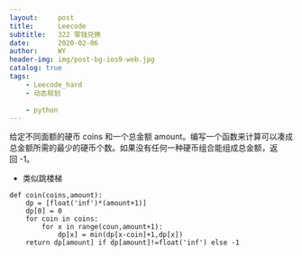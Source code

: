 ```yaml
---
layout:     post
title:      Leecode
subtitle:   322 零钱兑换
date:       2020-02-06
author:     WY
header-img: img/post-bg-ios9-web.jpg
catalog: true
tags:
    - Leecode_hard
    - 动态规划
     
    - python
---
```

给定不同面额的硬币 coins 和一个总金额 amount。编写一个函数来计算可以凑成总金额所需的最少的硬币个数。如果没有任何一种硬币组合能组成总金额，返回 -1。

- 类似跳楼梯
```
def coin(coins,amount):
    dp = [float('inf')*(amount+1)]
    dp[0] = 0
    for coin in coins:
        for x in range(coun,amount+1):
            dp[x] = min(dp[x-coin]+1,dp[x])
    return dp[amount] if dp[amount]!=float('inf') else -1

```